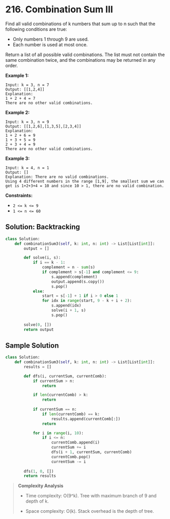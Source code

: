 # 216. Combination Sum III

Find all valid combinations of k numbers that sum up to n such that the following conditions are true:

- Only numbers 1 through 9 are used.
- Each number is used at most once.

Return a list of all possible valid combinations. The list must not contain the same combination twice, and the combinations may be returned in any order.


**Example 1:**

```
Input: k = 3, n = 7
Output: [[1,2,4]]
Explanation:
1 + 2 + 4 = 7
There are no other valid combinations.
```

**Example 2:**

```
Input: k = 3, n = 9
Output: [[1,2,6],[1,3,5],[2,3,4]]
Explanation:
1 + 2 + 6 = 9
1 + 3 + 5 = 9
2 + 3 + 4 = 9
There are no other valid combinations.
```

**Example 3:**

```
Input: k = 4, n = 1
Output: []
Explanation: There are no valid combinations.
Using 4 different numbers in the range [1,9], the smallest sum we can get is 1+2+3+4 = 10 and since 10 > 1, there are no valid combination.
```

**Constraints:**

- `2 <= k <= 9`
- `1 <= n <= 60`

## Solution: Backtracking

```python
class Solution:
    def combinationSum3(self, k: int, n: int) -> List[List[int]]:
        output = []

        def solve(i, s):
            if i == k - 1:
                complement = n - sum(s)
                if complement > s[-1] and complement <= 9:
                    s.append(complement)
                    output.append(s.copy())
                    s.pop()
            else:
                start = s[-1] + 1 if i > 0 else 1
                for idx in range(start, 9 - k + i + 2):
                    s.append(idx)
                    solve(i + 1, s)
                    s.pop()
        
        solve(0, [])
        return output
```

## Sample Solution

```python
class Solution:
    def combinationSum3(self, k: int, n: int) -> List[List[int]]:
        results = []

        def dfs(i, currentSum, currentComb):
            if currentSum > n:
                return

            if len(currentComb) > k:
                return
            
            if currentSum == n:
                if len(currentComb) == k:
                    results.append(currentComb[:])
                return

            for i in range(i, 10):
                if i <= n:
                    currentComb.append(i)
                    currentSum += i
                    dfs(i + 1, currentSum, currentComb)
                    currentComb.pop()
                    currentSum -= i
            
        dfs(1, 0, [])
        return results
```

> **Complexity Analysis**
> 
> * Time complexity: O(9^k). Tree with maximum branch of 9 and depth of k.
>
> * Space complexity: O(k). Stack overhead is the depth of tree.
